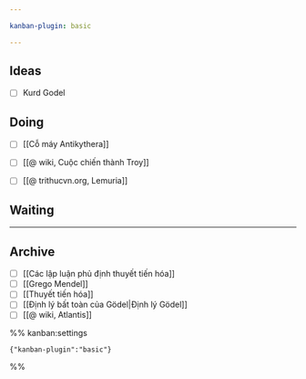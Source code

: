 ```yaml
---

kanban-plugin: basic

---
```


## Ideas

- [ ] Kurd Godel


## Doing

- [ ] [[Cỗ máy Antikythera]]
- [ ] [[@ wiki, Cuộc chiến thành Troy]]
- [ ] [[@ trithucvn.org, Lemuria]]


## Waiting



***

## Archive

- [ ] [[Các lập luận phủ định thuyết tiến hóa]]
- [ ] [[Grego Mendel]]
- [ ] [[Thuyết tiến hóa]]
- [ ] [[Định lý bất toàn của Gödel|Định lý Gödel]]
- [ ] [[@ wiki, Atlantis]]

%% kanban:settings
```
{"kanban-plugin":"basic"}
```
%%